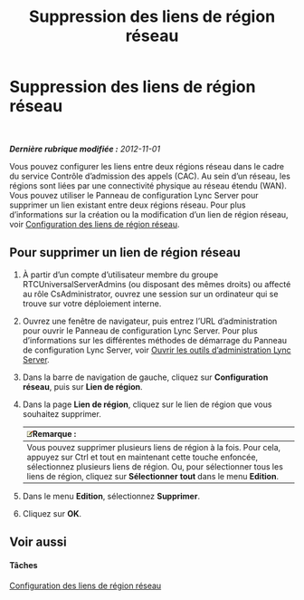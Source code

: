 ﻿---
title: Suppression des liens de région réseau
TOCTitle: Suppression des liens de région réseau
ms:assetid: 839273cd-d23f-4b38-84e6-d2dc972f49cd
ms:mtpsurl: https://technet.microsoft.com/fr-fr/library/JJ688114(v=OCS.15)
ms:contentKeyID: 49891420
ms.date: 05/20/2016
mtps_version: v=OCS.15
ms.translationtype: HT
---

# Suppression des liens de région réseau

 

_**Dernière rubrique modifiée :** 2012-11-01_

Vous pouvez configurer les liens entre deux régions réseau dans le cadre du service Contrôle d’admission des appels (CAC). Au sein d’un réseau, les régions sont liées par une connectivité physique au réseau étendu (WAN). Vous pouvez utiliser le Panneau de configuration Lync Server pour supprimer un lien existant entre deux régions réseau. Pour plus d’informations sur la création ou la modification d’un lien de région réseau, voir [Configuration des liens de région réseau](lync-server-2013-configuring-network-region-links.md).

## Pour supprimer un lien de région réseau

1.  À partir d’un compte d’utilisateur membre du groupe RTCUniversalServerAdmins (ou disposant des mêmes droits) ou affecté au rôle CsAdministrator, ouvrez une session sur un ordinateur qui se trouve sur votre déploiement interne.

2.  Ouvrez une fenêtre de navigateur, puis entrez l’URL d’administration pour ouvrir le Panneau de configuration Lync Server. Pour plus d’informations sur les différentes méthodes de démarrage du Panneau de configuration Lync Server, voir [Ouvrir les outils d’administration Lync Server](lync-server-2013-open-lync-server-administrative-tools.md).

3.  Dans la barre de navigation de gauche, cliquez sur **Configuration réseau**, puis sur **Lien de région**.

4.  Dans la page **Lien de région**, cliquez sur le lien de région que vous souhaitez supprimer.
    
    <table>
    <thead>
    <tr class="header">
    <th><img src="images/Gg398920.note(OCS.15).gif" title="note" alt="note" />Remarque :</th>
    </tr>
    </thead>
    <tbody>
    <tr class="odd">
    <td>Vous pouvez supprimer plusieurs liens de région à la fois. Pour cela, appuyez sur Ctrl et tout en maintenant cette touche enfoncée, sélectionnez plusieurs liens de région. Ou, pour sélectionner tous les liens de région, cliquez sur <strong>Sélectionner tout</strong> dans le menu <strong>Edition</strong>.</td>
    </tr>
    </tbody>
    </table>


5.  Dans le menu **Edition**, sélectionnez **Supprimer**.

6.  Cliquez sur **OK**.

## Voir aussi

#### Tâches

[Configuration des liens de région réseau](lync-server-2013-configuring-network-region-links.md)

